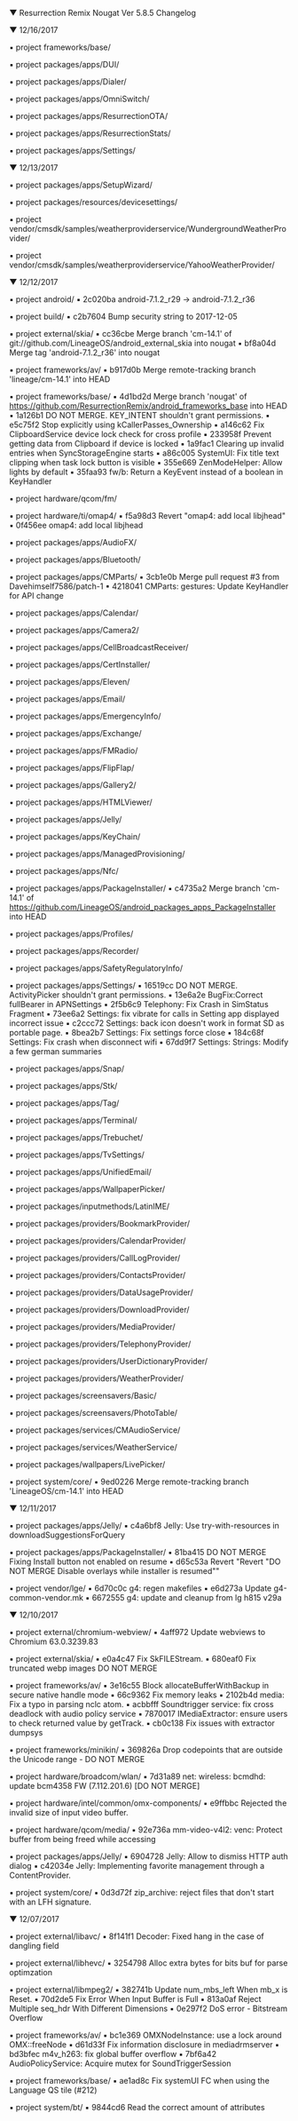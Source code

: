 
 ▼ Resurrection Remix Nougat Ver 5.8.5 Changelog


 ▼ 12/16/2017


 ▪ project frameworks/base/

 ▪ project packages/apps/DUI/

 ▪ project packages/apps/Dialer/

 ▪ project packages/apps/OmniSwitch/

 ▪ project packages/apps/ResurrectionOTA/

 ▪ project packages/apps/ResurrectionStats/

 ▪ project packages/apps/Settings/

 ▼ 12/13/2017


 ▪ project packages/apps/SetupWizard/

 ▪ project packages/resources/devicesettings/

 ▪ project vendor/cmsdk/samples/weatherproviderservice/WundergroundWeatherProvider/

 ▪ project vendor/cmsdk/samples/weatherproviderservice/YahooWeatherProvider/

 ▼ 12/12/2017


 ▪ project android/
 ▪ 2c020ba android-7.1.2_r29 -> android-7.1.2_r36

 ▪ project build/
 ▪ c2b7604 Bump security string to 2017-12-05

 ▪ project external/skia/
 ▪ cc36cbe Merge branch 'cm-14.1' of git://github.com/LineageOS/android_external_skia into nougat
 ▪ bf8a04d Merge tag 'android-7.1.2_r36' into nougat

 ▪ project frameworks/av/
 ▪ b917d0b Merge remote-tracking branch 'lineage/cm-14.1' into HEAD

 ▪ project frameworks/base/
 ▪ 4d1bd2d Merge branch 'nougat' of https://github.com/ResurrectionRemix/android_frameworks_base into HEAD
 ▪ 1a126b1 DO NOT MERGE. KEY_INTENT shouldn't grant permissions.
 ▪ e5c75f2 Stop explicitly using kCallerPasses_Ownership
 ▪ a146c62 Fix ClipboardService device lock check for cross profile
 ▪ 233958f Prevent getting data from Clipboard if device is locked
 ▪ 1a9fac1 Clearing up invalid entries when SyncStorageEngine starts
 ▪ a86c005 SystemUI: Fix title text clipping when task lock button is visible
 ▪ 355e669 ZenModeHelper: Allow lights by default
 ▪ 35faa93 fw/b: Return a KeyEvent instead of a boolean in KeyHandler

 ▪ project hardware/qcom/fm/

 ▪ project hardware/ti/omap4/
 ▪ f5a98d3 Revert "omap4: add local libjhead"
 ▪ 0f456ee omap4: add local libjhead

 ▪ project packages/apps/AudioFX/

 ▪ project packages/apps/Bluetooth/

 ▪ project packages/apps/CMParts/
 ▪ 3cb1e0b Merge pull request #3 from Davehimself7586/patch-1
 ▪ 4218041 CMParts: gestures: Update KeyHandler for API change

 ▪ project packages/apps/Calendar/

 ▪ project packages/apps/Camera2/

 ▪ project packages/apps/CellBroadcastReceiver/

 ▪ project packages/apps/CertInstaller/

 ▪ project packages/apps/Eleven/

 ▪ project packages/apps/Email/

 ▪ project packages/apps/EmergencyInfo/

 ▪ project packages/apps/Exchange/

 ▪ project packages/apps/FMRadio/

 ▪ project packages/apps/FlipFlap/

 ▪ project packages/apps/Gallery2/

 ▪ project packages/apps/HTMLViewer/

 ▪ project packages/apps/Jelly/

 ▪ project packages/apps/KeyChain/

 ▪ project packages/apps/ManagedProvisioning/

 ▪ project packages/apps/Nfc/

 ▪ project packages/apps/PackageInstaller/
 ▪ c4735a2 Merge branch 'cm-14.1' of https://github.com/LineageOS/android_packages_apps_PackageInstaller into HEAD

 ▪ project packages/apps/Profiles/

 ▪ project packages/apps/Recorder/

 ▪ project packages/apps/SafetyRegulatoryInfo/

 ▪ project packages/apps/Settings/
 ▪ 16519cc DO NOT MERGE. ActivityPicker shouldn't grant permissions.
 ▪ 13e6a2e BugFix:Correct fullBearer in APNSettings
 ▪ 2f5b6c9 Telephony: Fix Crash in SimStatus Fragment
 ▪ 73ee6a2 Settings: fix vibrate for calls in Setting app displayed incorrect issue
 ▪ c2ccc72 Settings: back icon doesn't work in format SD as portable page.
 ▪ 8bea2b7 Settings: Fix settings force close
 ▪ 184c68f Settings: Fix crash when disconnect wifi
 ▪ 67dd9f7 Settings: Strings: Modify a few german summaries

 ▪ project packages/apps/Snap/

 ▪ project packages/apps/Stk/

 ▪ project packages/apps/Tag/

 ▪ project packages/apps/Terminal/

 ▪ project packages/apps/Trebuchet/

 ▪ project packages/apps/TvSettings/

 ▪ project packages/apps/UnifiedEmail/

 ▪ project packages/apps/WallpaperPicker/

 ▪ project packages/inputmethods/LatinIME/

 ▪ project packages/providers/BookmarkProvider/

 ▪ project packages/providers/CalendarProvider/

 ▪ project packages/providers/CallLogProvider/

 ▪ project packages/providers/ContactsProvider/

 ▪ project packages/providers/DataUsageProvider/

 ▪ project packages/providers/DownloadProvider/

 ▪ project packages/providers/MediaProvider/

 ▪ project packages/providers/TelephonyProvider/

 ▪ project packages/providers/UserDictionaryProvider/

 ▪ project packages/providers/WeatherProvider/

 ▪ project packages/screensavers/Basic/

 ▪ project packages/screensavers/PhotoTable/

 ▪ project packages/services/CMAudioService/

 ▪ project packages/services/WeatherService/

 ▪ project packages/wallpapers/LivePicker/

 ▪ project system/core/
 ▪ 9ed0226 Merge remote-tracking branch 'LineageOS/cm-14.1' into HEAD

 ▼ 12/11/2017


 ▪ project packages/apps/Jelly/
 ▪ c4a6bf8 Jelly: Use try-with-resources in downloadSuggestionsForQuery

 ▪ project packages/apps/PackageInstaller/
 ▪ 81ba415 DO NOT MERGE Fixing Install button not enabled on resume
 ▪ d65c53a Revert "Revert "DO NOT MERGE Disable overlays while installer is resumed""

 ▪ project vendor/lge/
 ▪ 6d70c0c g4: regen makefiles
 ▪ e6d273a Update g4-common-vendor.mk
 ▪ 6672555 g4: update and cleanup from lg h815 v29a

 ▼ 12/10/2017


 ▪ project external/chromium-webview/
 ▪ 4aff972 Update webviews to Chromium 63.0.3239.83

 ▪ project external/skia/
 ▪ e0a4c47 Fix SkFILEStream.
 ▪ 680eaf0 Fix truncated webp images DO NOT MERGE

 ▪ project frameworks/av/
 ▪ 3e16c55 Block allocateBufferWithBackup in secure native handle mode
 ▪ 66c9362 Fix memory leaks
 ▪ 2102b4d media: Fix a typo in parsing nclc atom.
 ▪ acbbfff Soundtrigger service: fix cross deadlock with audio policy service
 ▪ 7870017 IMediaExtractor: ensure users to check returned value by getTrack.
 ▪ cb0c138 Fix issues with extractor dumpsys

 ▪ project frameworks/minikin/
 ▪ 369826a Drop codepoints that are outside the Unicode range - DO NOT MERGE

 ▪ project hardware/broadcom/wlan/
 ▪ 7d31a89 net: wireless: bcmdhd: update bcm4358 FW (7.112.201.6) [DO NOT MERGE]

 ▪ project hardware/intel/common/omx-components/
 ▪ e9ffbbc Rejected the invalid size of input video buffer.

 ▪ project hardware/qcom/media/
 ▪ 92e736a mm-video-v4l2: venc: Protect buffer from being freed while accessing

 ▪ project packages/apps/Jelly/
 ▪ 6904728 Jelly: Allow to dismiss HTTP auth dialog
 ▪ c42034e Jelly: Implementing favorite management through a ContentProvider.

 ▪ project system/core/
 ▪ 0d3d72f zip_archive: reject files that don't start with an LFH signature.

 ▼ 12/07/2017


 ▪ project external/libavc/
 ▪ 8f141f1 Decoder: Fixed hang in the case of dangling field

 ▪ project external/libhevc/
 ▪ 3254798 Alloc extra bytes for bits buf for parse optimzation

 ▪ project external/libmpeg2/
 ▪ 382741b Update num_mbs_left When mb_x is Reset.
 ▪ 70d2de5 Fix Error When Input Buffer is Full
 ▪ 813a0af Reject Multiple seq_hdr With Different Dimensions
 ▪ 0e297f2 DoS error - Bitstream Overflow

 ▪ project frameworks/av/
 ▪ bc1e369 OMXNodeInstance: use a lock around OMX::freeNode
 ▪ d61d33f Fix information disclosure in mediadrmserver
 ▪ bd3bfec m4v_h263: fix global buffer overflow
 ▪ 7bf6a42 AudioPolicyService: Acquire mutex for SoundTriggerSession

 ▪ project frameworks/base/
 ▪ ae1ad8c Fix systemUI FC when using the Language QS tile (#212)

 ▪ project system/bt/
 ▪ 9844cd6 Read the correct amount of attributes
